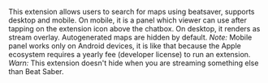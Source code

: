 This extension allows users to search for maps using beatsaver, supports desktop and mobile.
On mobile, it is a panel which viewer can use after tapping on the extension icon above the chatbox.
On desktop, it renders as stream overlay.
Autogenerated maps are hidden by default.
_Note:_
Mobile panel works only on Android devices, it is like that because the Apple ecosystem requires a yearly fee (developer license) to run an extension.
_Warn:_
This extension doesn't hide when you are streaming something else than Beat Saber.
